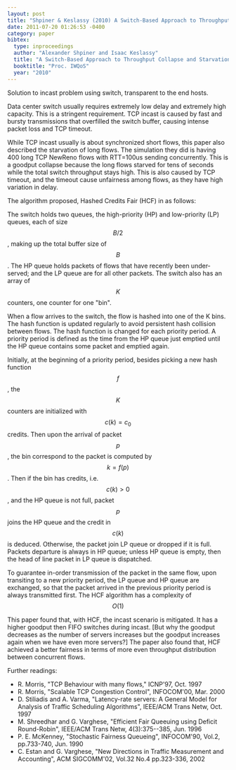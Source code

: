 ```yaml
---
layout: post
title: "Shpiner & Keslassy (2010) A Switch-Based Approach to Throughput Collapse and Starvation in Data Centers (IWQoS)"
date: 2011-07-20 01:26:53 -0400
category: paper
bibtex:
  type: inproceedings
  author: "Alexander Shpiner and Isaac Keslassy"
  title: "A Switch-Based Approach to Throughput Collapse and Starvation in Data Centers"
  booktitle: "Proc. IWQoS"
  year: "2010"
---
```

Solution to incast problem using switch, transparent to the end hosts.

Data center switch usually requires extremely low delay and extremely high capacity. This is a stringent requirement. TCP incast is caused by fast and bursty transmissions that overfilled the switch buffer, causing intense packet loss and TCP timeout.

While TCP incast usually is about synchronized short flows, this paper also described the starvation of long flows. The simulation they did is having 400 long TCP NewReno flows with RTT=100us sending concurrently. This is a goodput collapse because the long flows starved for tens of seconds while the total switch throughput stays high. This is also caused by TCP timeout, and the timeout cause unfairness among flows, as they have high variation in delay.

The algorithm proposed, Hashed Credits Fair (HCF) in as follows:

The switch holds two queues, the high-priority (HP) and low-priority (LP) queues, each of size $$B/2$$, making up the total buffer size of $$B$$. The HP queue holds packets of flows that have recently been under-served; and the LP queue are for all other packets. The switch also has an array of $$K$$ counters, one counter for one "bin".

When a flow arrives to the switch, the flow is hashed into one of the K bins. The hash function is updated regularly to avoid persistent hash collision between flows. The hash function is changed for each priority period. A priority period is defined as the time from the HP queue just emptied until the HP queue contains some packet and emptied again.

Initially, at the beginning of a priority period, besides picking a new hash function $$f$$, the $$K$$ counters are initialized with $$c(k)=c_0$$ credits. Then upon the arrival of packet $$p$$, the bin correspond to the packet is computed by $$k=f(p)$$. Then if the bin has credits, i.e. $$c(k)>0$$, and the HP queue is not full, packet $$p$$ joins the HP queue and the credit in $$c(k)$$ is deduced. Otherwise, the packet join LP queue or dropped if it is full. Packets departure is always in HP queue; unless HP queue is empty, then the head of line packet in LP queue is dispatched.

To guarantee in-order transmission of the packet in the same flow, upon transiting to a new priority period, the LP queue and HP queue are exchanged, so that the packet arrived in the previous priority period is always transmitted first. The HCF algorithm has a complexity of $$O(1)$$

This paper found that, with HCF, the incast scenario is mitigated. It has a higher goodput then FIFO switches during incast. [But why the goodput decreases as the number of servers increases but the goodput increases again when we have even more servers?] The paper also found that, HCF achieved a better fairness in terms of more even throughput distribution between concurrent flows.

Further readings:

  - R. Morris, "TCP Behaviour with many flows," ICNP'97, Oct. 1997
  - R. Morris, "Scalable TCP Congestion Control", INFOCOM'00, Mar. 2000
  - D. Stiliadis and A. Varma, "Latency-rate servers: A General Model for Analysis of Traffic Scheduling Algorithms", IEEE/ACM Trans Netw, Oct. 1997
  - M. Shreedhar and G. Varghese, "Efficient Fair Queeuing using Deficit Round-Robin", IEEE/ACM Trans Netw, 4(3):375--385, Jun. 1996
  - P. E. McKenney, "Stochastic Fairness Queueing", INFOCOM'90, Vol.2, pp.733-740, Jun. 1990
  - C. Estan and G. Varghese, "New Directions in Traffic Measurement and Accounting", ACM SIGCOMM'02, Vol.32 No.4 pp.323-336, 2002
